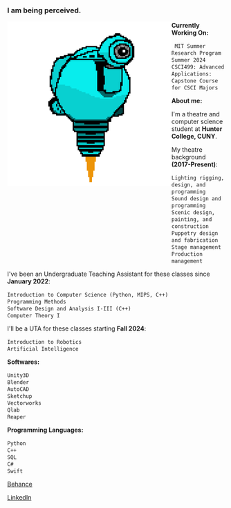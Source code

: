 ### I am being perceived. 

<!-- ![SAM.gif](https://github.com/lxwooxy/lxwooxy/blob/main/SAM.gif) -->

<img src="https://github.com/lxwooxy/lxwooxy/blob/main/SAM.gif" width=380 height=380 align="left"> 

**Currently Working On:** 

     MIT Summer Research Program Summer 2024
    CSCI499: Advanced Applications: Capstone Course for CSCI Majors 

**About me:**

I'm a theatre and computer science student at **Hunter College, CUNY**.

My theatre background **(2017-Present)**:

    Lighting rigging, design, and programming
    Sound design and programming
    Scenic design, painting, and construction
    Puppetry design and fabrication
    Stage management
    Production management 

I've been an Undergraduate Teaching Assistant for these classes since **January 2022**: 

    Introduction to Computer Science (Python, MIPS, C++)
    Programming Methods
    Software Design and Analysis I-III (C++)
    Computer Theory I

I'll be a UTA for these classes starting **Fall 2024**: 

    Introduction to Robotics
    Artificial Intelligence

**Softwares:** 

    Unity3D
    Blender
    AutoCAD
    Sketchup
    Vectorworks
    Qlab
    Reaper

**Programming Languages:**

    Python
    C++
    SQL
    C#
    Swift

[Behance](https://www.behance.net/georginawooxy)  

[LinkedIn](https://www.linkedin.com/in/georginawooxy/)





